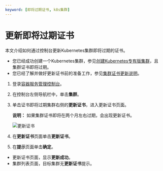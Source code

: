 ```yaml
---
keyword: [即将过期证书, k8s集群]
---
```


# 更新即将过期证书

本文介绍如何通过控制台更新Kubernetes集群即将过期的证书。

-   您已经成功创建一个Kubernetes集群，参见[创建Kubernetes专有版集群](/cn.zh-CN/Kubernetes集群用户指南/集群/创建集群/创建Kubernetes专有版集群.md)，且集群证书即将过期。
-   您已经了解并做好更新证书前的准备工作，参见[集群证书更新说明](/cn.zh-CN/Kubernetes集群用户指南/安全/基础设施安全/集群证书更新说明.md)。

1.  登录[容器服务管理控制台](https://cs.console.aliyun.com)。

2.  在控制台左侧导航栏中，单击**集群**。

3.  单击证书即将过期集群右侧的**更新证书**，进入更新证书页面。

    **说明：** 如果集群证书即将在两个月左右过期，会出现更新证书。

    ![更新证书](https://static-aliyun-doc.oss-accelerate.aliyuncs.com/assets/img/zh-CN/1195659951/p37315.png)

4.  在**更新证书**页面单击**更新证书**。

5.  在**提示**页面单击**确定**。


-   更新证书页面，显示**更新成功**。
-   集群列表页面，目标集群无**更新证书**提示。

